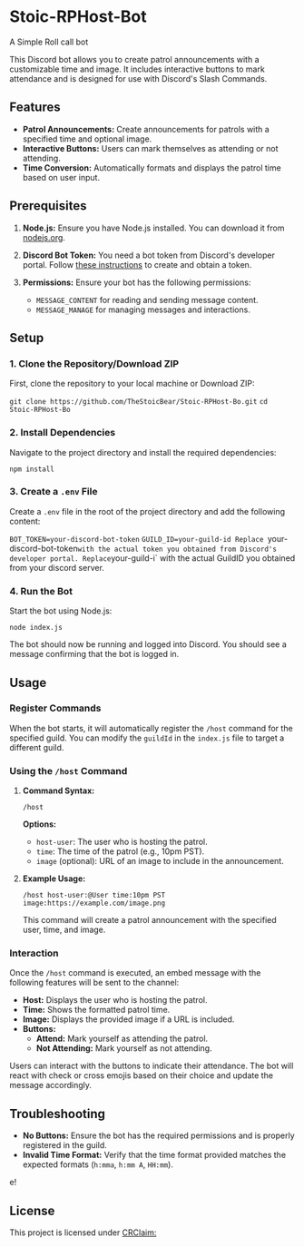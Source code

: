 # Stoic-RPHost-Bot
A Simple Roll call bot

This Discord bot allows you to create patrol announcements with a customizable time and image. It includes interactive buttons to mark attendance and is designed for use with Discord's Slash Commands.

## Features

- **Patrol Announcements:** Create announcements for patrols with a specified time and optional image.
- **Interactive Buttons:** Users can mark themselves as attending or not attending.
- **Time Conversion:** Automatically formats and displays the patrol time based on user input.

## Prerequisites

1. **Node.js:** Ensure you have Node.js installed. You can download it from [nodejs.org](https://nodejs.org/).

2. **Discord Bot Token:** You need a bot token from Discord's developer portal. Follow [these instructions](https://discordjs.guide/preparations/setting-up-a-bot-application.html) to create and obtain a token.

3. **Permissions:** Ensure your bot has the following permissions:
   - `MESSAGE_CONTENT` for reading and sending message content.
   - `MESSAGE_MANAGE` for managing messages and interactions.

## Setup

### 1. Clone the Repository/Download ZIP

First, clone the repository to your local machine or Download ZIP:

`git clone https://github.com/TheStoicBear/Stoic-RPHost-Bo.git`
`cd Stoic-RPHost-Bo`

### 2. Install Dependencies

Navigate to the project directory and install the required dependencies:

`npm install`

### 3. Create a `.env` File

Create a `.env` file in the root of the project directory and add the following content:

`BOT_TOKEN=your-discord-bot-token`
`GUILD_ID=your-guild-id
Replace `your-discord-bot-token` with the actual token you obtained from Discord's developer portal.
Replace `your-guild-i` with the actual GuildID you obtained from your discord server.
### 4. Run the Bot

Start the bot using Node.js:

`node index.js`

The bot should now be running and logged into Discord. You should see a message confirming that the bot is logged in.

## Usage

### Register Commands

When the bot starts, it will automatically register the `/host` command for the specified guild. You can modify the `guildId` in the `index.js` file to target a different guild.

### Using the `/host` Command

1. **Command Syntax:**

   `/host`

   **Options:**
   - `host-user`: The user who is hosting the patrol.
   - `time`: The time of the patrol (e.g., 10pm PST).
   - `image` (optional): URL of an image to include in the announcement.

2. **Example Usage:**

   `/host host-user:@User time:10pm PST image:https://example.com/image.png`

   This command will create a patrol announcement with the specified user, time, and image.

### Interaction

Once the `/host` command is executed, an embed message with the following features will be sent to the channel:

- **Host:** Displays the user who is hosting the patrol.
- **Time:** Shows the formatted patrol time.
- **Image:** Displays the provided image if a URL is included.
- **Buttons:**
  - **Attend:** Mark yourself as attending the patrol.
  - **Not Attending:** Mark yourself as not attending.

Users can interact with the buttons to indicate their attendance. The bot will react with check or cross emojis based on their choice and update the message accordingly.

## Troubleshooting

- **No Buttons:** Ensure the bot has the required permissions and is properly registered in the guild.
- **Invalid Time Format:** Verify that the time format provided matches the expected formats (`h:mma`, `h:mm A`, `HH:mm`).

e!

## License

This project is licensed under [CRClaim:](https://github.com/TheStoicBear/crclaim)
